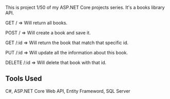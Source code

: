This is project 1/50 of my ASP.NET Core projects series. It's a books library API.

GET / => Will return all books.

POST / => Will create a book and save it.

GET /:id => Will return the book that match that specific id.

PUT /:id => Will update all the information about this book.

DELETE /:id => Will delete that book with that id.

## Tools Used
C#, ASP.NET Core Web API, Entity Frameword, SQL Server
